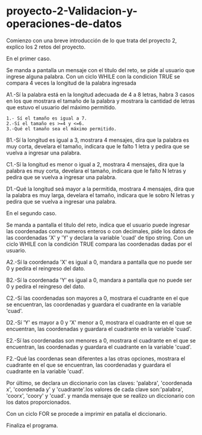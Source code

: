 # proyecto-2-Validacion-y-operaciones-de-datos

Comienzo con una breve introducción de lo que trata del proyecto 2, explico los 2 retos del proyecto.

En el primer caso.

Se manda a pantalla un mensaje con el titulo del reto, se pide al usuario que ingrese alguna palabra.
Con un ciclo WHILE con la condicion TRUE se compara 4 veces la longitud de la palabra ingresada

A1.-Sí la palabra está en la longitud adecuada de 4 a 8 letras, habra 3 casos en los que mostrara el tamaño de la palabra
  y mostrara la cantidad de letras que estuvo el usuario del máximo permitido.
  
    1.- Sí el tamaño es igual a 7.
    2.-Sí el tamaño es >=4 y <=6.
    3.-Qué el tamaño sea el máximo permitido.

B1.-Sí la longitud es igual a 3, mostrara 4 mensajes, dira que la palabra es muy corta, develara el tamaño, indicara que
  le falto 1 letra y pedira que se vuelva a ingresar una palabra.

C1.-Sí la longitud es menor o igual a 2, mostrara 4 mensajes, dira que la palabra es muy corta, develara el tamaño, indicara que
  le falto N letras y pedira que se vuelva a ingresar una palabra.

D1.-Qué la longitud seá mayor a la permitida, mostrara 4 mensajes, dira que la palabra es muy larga, develara el tamaño, indicara 
  que le sobro N letras y pedira que se vuelva a ingresar una palabra.

En el segundo caso.

Se manda a pantalla el titulo del reto, indica que el usuario puede ingresar las coordenadas como numeros enteros o con decimales,
pide los datos de las coordenadas 'X' y 'Y' y declara la variable 'cuad' de tipo string.
Con un ciclo WHILE con la condición TRUE compara las coordenadas dadas por el usuario.

A2.-Sí la coordenada 'X' es igual a 0, mandara a pantalla que no puede ser 0 y pedira el reingreso del dato.

B2.-Sí la coordenada 'Y' es igual a 0, mandara a pantalla que no puede ser 0 y pedira el reingreso del dato.

C2.-Sí las coordenadas son mayores a 0, mostrara el cuadrante en el que se encuentran, las coordenadas y guardara el cuadrante en la
   variable 'cuad'.
   
D2.-Sí 'Y' es mayor a 0 y 'X' menor a 0, mostrara el cuadrante en el que se encuentran, las coordenadas y guardara el cuadrante en la
   variable 'cuad'.

E2.-Sí las coordenadas son menores a 0, mostrara el cuadrante en el que se encuentran, las coordenadas y guardara el cuadrante en la
   variable 'cuad'.

F2.-Qué las coordenas sean diferentes a las otras opciones, mostrara el cuadrante en el que se encuentran, las coordenadas y guardara
   el cuadrante en la variable 'cuad'.

Por último, se declara un diccionario con las claves: 'palabra', 'coordenada x', 'coordenada y' y 'cuadrante'.los valores de cada 
clave son:'palabra', 'coorx', 'coory' y 'cuad'. y manda mensaje que se realizo un diccionario con los datos proporcionados.

Con un ciclo FOR se procede a imprimir en patalla el diccionario.

Finaliza el programa.
